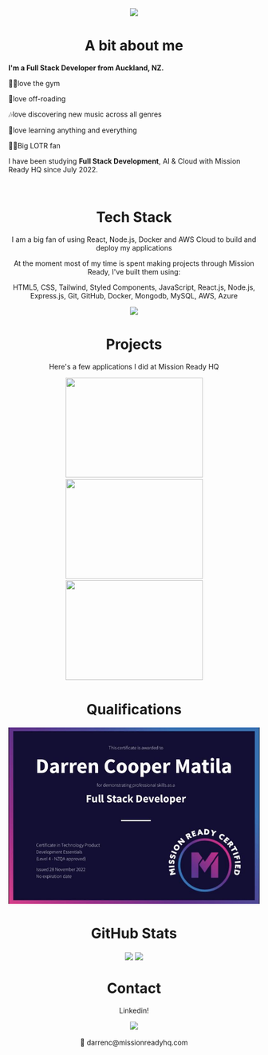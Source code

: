 <div align="center">
  
<img src="https://readme-typing-svg.demolab.com?font=Fira+Code&pause=1000&width=500&lines=👋+Welcome+to+Darren's+GitHub.+Have+Fun!"/>
  
  <h1 align="center">A bit about me</h1>
  <div align="left">
    <p><b> I'm a Full Stack Developer from Auckland, NZ.</b> </p>
    <p> 🏋🏻love the gym </p> 
    <p> 🚙love off-roading </p>
    <p> 🎶love discovering new music across all genres </p> 
    <p> 📙love learning anything and everything </p>
    <p> 🧙‍♂️Big LOTR fan </p> 
</div>



  <p align="left">I have been studying <b>Full Stack Development</b>, AI & Cloud with Mission Ready HQ since July 2022. </p>

<br>

<div align="center"><h1>Tech Stack</h1></div>
<p align="center">I am a big fan of using React, Node.js, Docker and AWS Cloud to build and deploy my applications</p>

<p align="center">At the moment most of my time is spent making projects through Mission Ready, I've built them using: </br> </p>

<div align="center">
    <p>HTML5, CSS, Tailwind, Styled Components, JavaScript, React.js, Node.js, Express.js, Git, GitHub, Docker, Mongodb, MySQL, AWS, Azure</br> </p>
  <a href="https://skillicons.dev">
    <img src="https://skillicons.dev/icons?i=html,css,tailwind,styledcomponents,js,react,nodejs,express,git,github,docker,mongodb,mysql,aws,azure" />
  </a>
</div>

<div align="center"><h1>Projects</h1>
<p align="center">Here's a few applications I did at Mission Ready HQ</p>
<div style='display: "flex"; flex-direction: "row"; gap: "15"; justify-content: "space-between"; width:"100%"; background-color: "#000000" ' align="center">
 <img class="img" src="https://github.com/DarrenCooperM/DarrenCooperM/blob/main/mx_adobe-exp.gif"  height="200"width="275" />
    <a href="https://github.com/DarrenCooperM/ADV-Mission-Zero">
 <img class="img" src="https://github.com/DarrenCooperM/DarrenCooperM/blob/main/gym.gif"  height="200" width="275" />
      </a>
        <a href="https://github.com/DarrenCooperM/mission5">
  <img class="img" src="https://github.com/DarrenCooperM/DarrenCooperM/blob/main/metro-AdobeExpress.gif" height="200" width="275"/>
      </a>
 </div>
 
 <div align="center">
   <h1>Qualifications</h1>
   <img class="img" src="https://github.com/DarrenCooperM/DarrenCooperM/blob/main/Darren-Cooper-Matila-Mission-Ready-Level-4-Cert..png" />
</div>
  
  <h1>GitHub Stats</h1>
    <img align="center" src="https://github-readme-stats.vercel.app/api?username=DarrenCooperM&show_icons=true&theme=radical" />
    <img align="center" src="https://github-readme-stats.vercel.app/api/top-langs/?username=DarrenCooperM&layout=compact&theme=radical" />
  
  <div align="center"><h1>Contact</h1>
    <p>Linkedin!</p>
    <a href="https://www.linkedin.com/in/dcoopermatila/">
      <img src="https://skillicons.dev/icons?i=linkedin" />
    </a>
    <p >📧 darrenc@missionreadyhq.com </p>
  </div>
<!---
DarrenCooperM/DarrenCooperM is a ✨ special ✨ repository because its `README.md` (this file) appears on your GitHub profile.
You can click the Preview link to take a look at your changes.
--->
